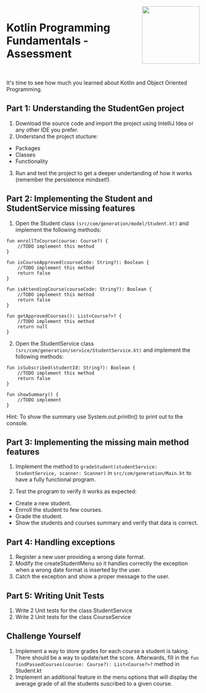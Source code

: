 <img align="right" width="150" height="150" src="https://media-exp1.licdn.com/dms/image/C4E0BAQF7BYCCZt5epw/company-logo_200_200/0?e=2159024400&v=beta&t=qUAFP9bUgBEEXGVQYpUXW1J_OiP8e0r4rFBpqp8OrxA">

# Kotlin Programming Fundamentals - Assessment

 <br/>  
 
 It's time to see how much you learned about Kotlin and Object Oriented Programming.

 

## Part 1: Understanding the StudentGen project

1. Download the source code and import the project using IntelliJ Idea or any other IDE you prefer.
2. Understand the project stucture:
* Packages
* Classes
* Functionality
3. Run and test the project to get a deeper undertanding of how it works (remember the persistence mindset!).

## Part 2: Implementing the Student and StudentService missing features
1. Open the Student class ```(src/com/generation/model/Student.kt)``` and implement the following methods:

```kotlin=
fun enrollToCourse(course: Course?) {
    //TODO implement this method
}

fun isCourseApproved(courseCode: String?): Boolean {
    //TODO implement this method
    return false
}

fun isAttendingCourse(courseCode: String?): Boolean {
    //TODO implement this method
    return false
}

fun getApprovedCourses(): List<Course?>? {
    //TODO implement this method
    return null
}

```
2. Open the StudentService class ```(src/com/generation/service/StudentService.kt)``` and implement the following methods:
```Kotlin=
fun isSubscribed(studentId: String?): Boolean {
    //TODO implement this method
    return false
}

fun showSummary() {
    //TODO implement
}
```
Hint: To show the summary use System.out.println() to print out to the console.


## Part 3: Implementing the missing main method features

1. Implement the method to ```gradeStudent(studentService: StudentService, scanner: Scanner)``` in ```src/com/generation/Main.kt``` to have a fully functional program.

2. Test the program to verify it works as expected:

* Create a new student.
* Enrroll the student to few courses.
* Grade the student.
* Show the students and courses summary and verify that data is correct.


## Part 4: Handling exceptions

1. Register a new user providing a wrong date format.
2. Modify the createStudentMenu so it handles correctly the exception when a wrong date format is inserted by the user.
3. Catch the exception and show a proper message to the user.

## Part 5: Writing Unit Tests
1. Write 2 Unit tests for the class StudentService
2. Write 2 Unit tests for the class CourseService

## Challenge Yourself

1. Implement a way to store grades for each course a student is taking. There should be a way to update/set the score. Afterwards, fill in the ```fun findPassedCourses(course: Course?): List<Course?>?``` method in Student.kt
2. Implement an additional feature in the menu options that will display the average grade of all the students suscribed to a given course.

